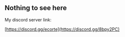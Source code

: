 ## Nothing to see here

My discord server link:

[https://discord.gg/ecorte](https://discord.gg/8bpy2PC)
